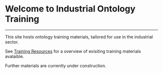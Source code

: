 # Welcome to Industrial Ontology Training   

---
This site hosts ontology training materials, tailored for use in the industrial sector.

See [Training Resources](existing_training.md) for a overview of exisiting training materials avalaible. 

Further materials are currently under construction.
